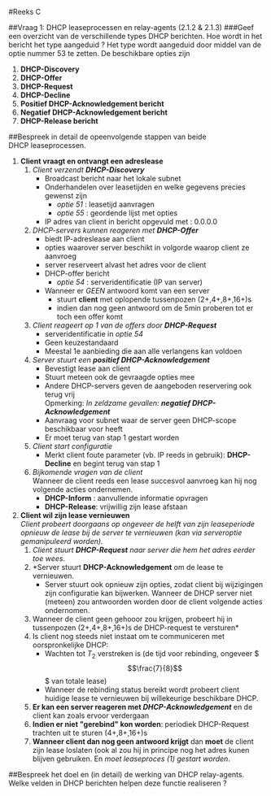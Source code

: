 #Reeks C

##Vraag 1: DHCP leaseprocessen en relay-agents (2.1.2 & 2.1.3)
###Geef een overzicht van de verschillende types DHCP berichten. Hoe wordt in het bericht het type aangeduid ?
Het type wordt aangeduid door middel van de optie nummer 53 te zetten. De beschikbare opties zijn 

1. **DHCP-Discovery**
2. **DHCP-Offer**
3. **DHCP-Request**
4. **DHCP-Decline**
5. **Positief DHCP-Acknowledgement bericht**
6. **Negatief DHCP-Acknowledgement bericht**
7. **DHCP-Release bericht**

##Bespreek in detail de opeenvolgende stappen van beide DHCP leaseprocessen.
1. **Client vraagt en ontvangt een adreslease**
	1. *Client verzendt **DHCP-Discovery***
		* Broadcast bericht naar het lokale subnet
		* Onderhandelen over leasetijden en welke gegevens precies gewenst zijn
			- *optie 51* : leasetijd aanvragen
			- *optie 55* : geordende lijst met opties
		* IP adres van client in bericht opgevuld met : 0.0.0.0
	2. *DHCP-servers kunnen reageren met **DHCP-Offer***
		* biedt IP-adreslease aan client
		* opties waarover server beschikt in volgorde waarop client ze aanvroeg
		* server reserveert alvast het adres voor de client
		* DHCP-offer bericht
			- *optie 54* : serveridentificatie (IP van server)
		* Wanneer er *GEEN* antwoord komt van een server
			- stuurt **client** met oplopende tussenpozen (2+,4+,8+,16+)s
			- indien dan nog geen antwoord om de 5min proberen tot er toch een offer komt
	3. *Client reageert op 1 van de offers door **DHCP-Request***
		* serveridentificatie in *optie 54*
		* Geen keuzestandaard
		* Meestal 1e aanbieding die aan alle verlangens kan voldoen
	4. *Server stuurt een **positief DHCP-Acknowledgement***
		* Bevestigt lease aan client
		* Stuurt meteen ook de gevraagde opties mee
		* Andere DHCP-servers geven de aangeboden reservering ook terug vrij  
		Opmerking: *In zeldzame gevallen: **negatief DHCP-Acknowledgement***
		* Aanvraag voor subnet waar de server geen DHCP-scope beschikbaar voor heeft
		* Er moet terug van stap 1 gestart worden
	5. *Client start configuratie*
		* Merkt client foute parameter (vb. IP reeds in gebruik): **DHCP-Decline** en begint terug van stap 1
	6. *Bijkomende vragen van de client*  
		Wanneer de client reeds een lease succesvol aanvroeg kan hij nog volgende acties ondernemen.  
		* **DHCP-Inform** : aanvullende informatie opvragen
		* **DHCP-Release**: vrijwillig zijn lease afstaan
2. **Client wil zijn lease vernieuwen**  
*Client probeert doorgaans op ongeveer de helft van zijn leaseperiode opnieuw de lease bij de server te vernieuwen (kan via serveroptie gemanipuleerd worden).*
	1. *Client stuurt **DHCP-Request** naar server die hem het adres eerder toe wees*.
	2. *Server stuurt **DHCP-Acknowledgement** om de lease te vernieuwen.
		* Server stuurt ook opnieuw zijn opties, zodat client bij wijzigingen zijn configuratie kan bijwerken.
Wanneer de DHCP server niet (meteen) zou antwoorden worden door de client volgende acties ondernomen. 
	1. Wanneer de client geen gehooor zou krijgen, probeert hij in tussenpozen (2+,4+,8+,16+)s de DHCP-request te versturen*
	2. Is client nog steeds niet instaat om te communiceren met oorspronkelijke DHCP:  
		- Wachten tot $T_2$ verstreken is (de tijd voor rebinding, ongeveer $$$\frac{7}{8}$$$ van totale lease)
		- Wanneer de rebinding status bereikt wordt probeert client huidige lease te vernieuwen bij willekeurige
			beschikbare DHCP.
	3. **Er kan een server reageren met *DHCP-Acknowledgement*** en de client kan zoals ervoor verdergaan
	4. **Indien er niet "gerebind" kon worden**: periodiek DHCP-Request trachten uit te sturen (4+,8+,16+)s
	5. **Wanneer client dan nog geen antwoord krijgt** dan **moet** de client zijn lease loslaten (ook al zou hij in principe  			nog het adres kunen blijven gebruiken. En *moet leaseproces (1) gestart worden*.


##Bespreek het doel en (in detail) de werking van DHCP relay-agents. Welke velden in DHCP berichten helpen deze functie realiseren ?
